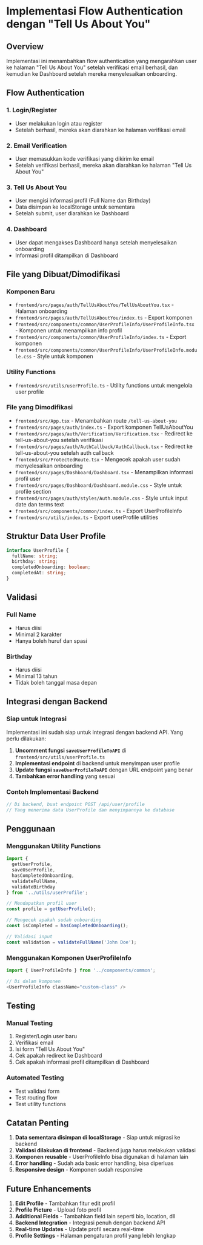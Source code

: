 # Implementasi Flow Authentication dengan "Tell Us About You"

## Overview
Implementasi ini menambahkan flow authentication yang mengarahkan user ke halaman "Tell Us About You" setelah verifikasi email berhasil, dan kemudian ke Dashboard setelah mereka menyelesaikan onboarding.

## Flow Authentication

### 1. Login/Register
- User melakukan login atau register
- Setelah berhasil, mereka akan diarahkan ke halaman verifikasi email

### 2. Email Verification
- User memasukkan kode verifikasi yang dikirim ke email
- Setelah verifikasi berhasil, mereka akan diarahkan ke halaman "Tell Us About You"

### 3. Tell Us About You
- User mengisi informasi profil (Full Name dan Birthday)
- Data disimpan ke localStorage untuk sementara
- Setelah submit, user diarahkan ke Dashboard

### 4. Dashboard
- User dapat mengakses Dashboard hanya setelah menyelesaikan onboarding
- Informasi profil ditampilkan di Dashboard

## File yang Dibuat/Dimodifikasi

### Komponen Baru
- `frontend/src/pages/auth/TellUsAboutYou/TellUsAboutYou.tsx` - Halaman onboarding
- `frontend/src/pages/auth/TellUsAboutYou/index.ts` - Export komponen
- `frontend/src/components/common/UserProfileInfo/UserProfileInfo.tsx` - Komponen untuk menampilkan info profil
- `frontend/src/components/common/UserProfileInfo/index.ts` - Export komponen
- `frontend/src/components/common/UserProfileInfo/UserProfileInfo.module.css` - Style untuk komponen

### Utility Functions
- `frontend/src/utils/userProfile.ts` - Utility functions untuk mengelola user profile

### File yang Dimodifikasi
- `frontend/src/App.tsx` - Menambahkan route `/tell-us-about-you`
- `frontend/src/pages/auth/index.ts` - Export komponen TellUsAboutYou
- `frontend/src/pages/auth/Verification/Verification.tsx` - Redirect ke tell-us-about-you setelah verifikasi
- `frontend/src/pages/auth/AuthCallback/AuthCallback.tsx` - Redirect ke tell-us-about-you setelah auth callback
- `frontend/src/ProtectedRoute.tsx` - Mengecek apakah user sudah menyelesaikan onboarding
- `frontend/src/pages/Dashboard/Dashboard.tsx` - Menampilkan informasi profil user
- `frontend/src/pages/Dashboard/Dashboard.module.css` - Style untuk profile section
- `frontend/src/pages/auth/styles/Auth.module.css` - Style untuk input date dan terms text
- `frontend/src/components/common/index.ts` - Export UserProfileInfo
- `frontend/src/utils/index.ts` - Export userProfile utilities

## Struktur Data User Profile

```typescript
interface UserProfile {
  fullName: string;
  birthday: string;
  completedOnboarding: boolean;
  completedAt: string;
}
```

## Validasi

### Full Name
- Harus diisi
- Minimal 2 karakter
- Hanya boleh huruf dan spasi

### Birthday
- Harus diisi
- Minimal 13 tahun
- Tidak boleh tanggal masa depan

## Integrasi dengan Backend

### Siap untuk Integrasi
Implementasi ini sudah siap untuk integrasi dengan backend API. Yang perlu dilakukan:

1. **Uncomment fungsi `saveUserProfileToAPI`** di `frontend/src/utils/userProfile.ts`
2. **Implementasi endpoint** di backend untuk menyimpan user profile
3. **Update fungsi `saveUserProfileToAPI`** dengan URL endpoint yang benar
4. **Tambahkan error handling** yang sesuai

### Contoh Implementasi Backend
```typescript
// Di backend, buat endpoint POST /api/user/profile
// Yang menerima data UserProfile dan menyimpannya ke database
```

## Penggunaan

### Menggunakan Utility Functions
```typescript
import { 
  getUserProfile, 
  saveUserProfile, 
  hasCompletedOnboarding,
  validateFullName,
  validateBirthday 
} from '../utils/userProfile';

// Mendapatkan profil user
const profile = getUserProfile();

// Mengecek apakah sudah onboarding
const isCompleted = hasCompletedOnboarding();

// Validasi input
const validation = validateFullName('John Doe');
```

### Menggunakan Komponen UserProfileInfo
```typescript
import { UserProfileInfo } from '../components/common';

// Di dalam komponen
<UserProfileInfo className="custom-class" />
```

## Testing

### Manual Testing
1. Register/Login user baru
2. Verifikasi email
3. Isi form "Tell Us About You"
4. Cek apakah redirect ke Dashboard
5. Cek apakah informasi profil ditampilkan di Dashboard

### Automated Testing
- Test validasi form
- Test routing flow
- Test utility functions

## Catatan Penting

1. **Data sementara disimpan di localStorage** - Siap untuk migrasi ke backend
2. **Validasi dilakukan di frontend** - Backend juga harus melakukan validasi
3. **Komponen reusable** - UserProfileInfo bisa digunakan di halaman lain
4. **Error handling** - Sudah ada basic error handling, bisa diperluas
5. **Responsive design** - Komponen sudah responsive

## Future Enhancements

1. **Edit Profile** - Tambahkan fitur edit profil
2. **Profile Picture** - Upload foto profil
3. **Additional Fields** - Tambahkan field lain seperti bio, location, dll
4. **Backend Integration** - Integrasi penuh dengan backend API
5. **Real-time Updates** - Update profil secara real-time
6. **Profile Settings** - Halaman pengaturan profil yang lebih lengkap

